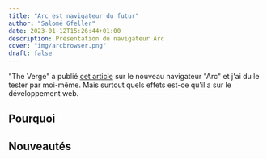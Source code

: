 ```yaml
---
title: "Arc est navigateur du futur"
author: "Salomé Gfeller"
date: 2023-01-12T15:26:44+01:00
description: Présentation du navigateur Arc
cover: "img/arcbrowser.png"
draft: false
---
```

<!-- résumé des informations dénichées
- Pourquoi t'as choisi cet article
- Qu'est-ce que tu as appris
- Qu'est-ce que tu en fais de ces infos (utiliser tout de suite, garder pour plus tard, etc.)
- cite la/les sources et expliaue en auoi ils sont intéressants pour vous et votre domaine et à quel moment cela vous sera utile.
 -->

"The Verge" a publié [cet article](https://www.theverge.com/23462235/arc-web-browser-review) sur le nouveau navigateur "Arc" et j'ai du le tester par moi-même. Mais surtout quels effets est-ce qu'il a sur le développement web.

## Pourquoi

## Nouveautés

## 


